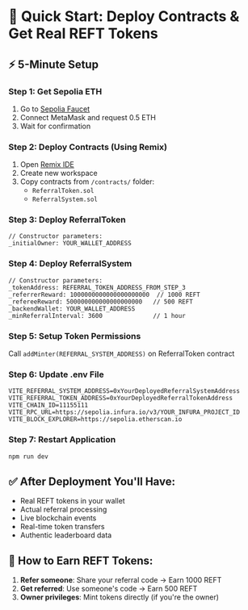 # 🚀 Quick Start: Deploy Contracts & Get Real REFT Tokens

## ⚡ 5-Minute Setup

### Step 1: Get Sepolia ETH
1. Go to [Sepolia Faucet](https://sepoliafaucet.com/)
2. Connect MetaMask and request 0.5 ETH
3. Wait for confirmation

### Step 2: Deploy Contracts (Using Remix)
1. Open [Remix IDE](https://remix.ethereum.org/)
2. Create new workspace
3. Copy contracts from `/contracts/` folder:
   - `ReferralToken.sol`
   - `ReferralSystem.sol`

### Step 3: Deploy ReferralToken
```solidity
// Constructor parameters:
_initialOwner: YOUR_WALLET_ADDRESS
```

### Step 4: Deploy ReferralSystem
```solidity
// Constructor parameters:
_tokenAddress: REFERRAL_TOKEN_ADDRESS_FROM_STEP_3
_referrerReward: 1000000000000000000000  // 1000 REFT
_refereeReward: 500000000000000000000   // 500 REFT
_backendWallet: YOUR_WALLET_ADDRESS
_minReferralInterval: 3600              // 1 hour
```

### Step 5: Setup Token Permissions
Call `addMinter(REFERRAL_SYSTEM_ADDRESS)` on ReferralToken contract

### Step 6: Update .env File
```env
VITE_REFERRAL_SYSTEM_ADDRESS=0xYourDeployedReferralSystemAddress
VITE_REFERRAL_TOKEN_ADDRESS=0xYourDeployedReferralTokenAddress
VITE_CHAIN_ID=11155111
VITE_RPC_URL=https://sepolia.infura.io/v3/YOUR_INFURA_PROJECT_ID
VITE_BLOCK_EXPLORER=https://sepolia.etherscan.io
```

### Step 7: Restart Application
```bash
npm run dev
```

## ✅ After Deployment You'll Have:
- Real REFT tokens in your wallet
- Actual referral processing
- Live blockchain events
- Real-time token transfers
- Authentic leaderboard data

## 🎯 How to Earn REFT Tokens:
1. **Refer someone**: Share your referral code → Earn 1000 REFT
2. **Get referred**: Use someone's code → Earn 500 REFT
3. **Owner privileges**: Mint tokens directly (if you're the owner)